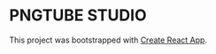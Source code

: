 # PNGTUBE STUDIO



This project was bootstrapped with [Create React App](https://github.com/facebook/create-react-app).